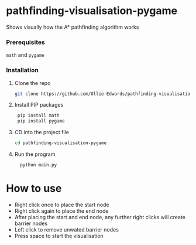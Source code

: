 # pathfinding-visualisation-pygame
Shows visually how the A* pathfinding algorithm works

### Prerequisites

  ```math``` and ```pygame```
### Installation

1. Clone the repo
   ```sh
   git clone https://github.com/Ollie-Edwards/pathfinding-visualisation-pygame.git
   ```
2. Install PIP packages
   ```sh
    pip install math
    pip install pygame
   ```
3. CD into the project file
   ```sh
   cd pathfinding-visualisation-pygame
   ```
4. Run the program
   ```sh
     python main.py
   ```
   
  # How to use
  
   - Right click once to place the start node
   - Right click again to place the end node
   - After placing the start and end node, any further right clicks will create barrier nodes
   - Left click to remove unwated barrier nodes
   - Press space to start the visualisation
